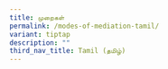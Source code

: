 ```yaml
---
title: முறைகள்
permalink: /modes-of-mediation-tamil/
variant: tiptap
description: ""
third_nav_title: Tamil (தமிழ்)
---
```

